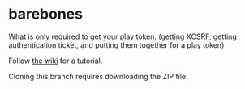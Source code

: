# barebones

What is only required to get your play token. (getting XCSRF, getting authentication ticket, and putting them together for a play token)

Follow [the wiki](https://github.com/Ev11nroo/robloxlaunch-via-terminal/wiki)  for a tutorial.

Cloning this branch requires downloading the ZIP file.
